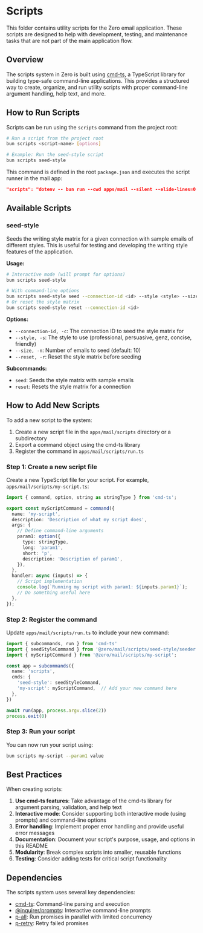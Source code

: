 # Scripts

This folder contains utility scripts for the Zero email application. These scripts are designed to help with development, testing, and maintenance tasks that are not part of the main application flow.

## Overview

The scripts system in Zero is built using [cmd-ts](https://github.com/Schniz/cmd-ts), a TypeScript library for building type-safe command-line applications. This provides a structured way to create, organize, and run utility scripts with proper command-line argument handling, help text, and more.

## How to Run Scripts

Scripts can be run using the `scripts` command from the project root:

```bash
# Run a script from the project root
bun scripts <script-name> [options]

# Example: Run the seed-style script
bun scripts seed-style
```

This command is defined in the root `package.json` and executes the script runner in the mail app:

```json
"scripts": "dotenv -- bun run --cwd apps/mail --silent --elide-lines=0 scripts"
```

## Available Scripts

### seed-style

Seeds the writing style matrix for a given connection with sample emails of different styles. This is useful for testing and developing the writing style features of the application.

**Usage:**

```bash
# Interactive mode (will prompt for options)
bun scripts seed-style

# With command-line options
bun scripts seed-style seed --connection-id <id> --style <style> --size <number> [--reset]
# Or reset the style matrix
bun scripts seed-style reset --connection-id <id>
```

**Options:**

- `--connection-id, -c`: The connection ID to seed the style matrix for
- `--style, -s`: The style to use (professional, persuasive, genz, concise, friendly)
- `--size, -n`: Number of emails to seed (default: 10)
- `--reset, -r`: Reset the style matrix before seeding

**Subcommands:**

- `seed`: Seeds the style matrix with sample emails
- `reset`: Resets the style matrix for a connection

## How to Add New Scripts

To add a new script to the system:

1. Create a new script file in the `apps/mail/scripts` directory or a subdirectory
2. Export a command object using the cmd-ts library
3. Register the command in `apps/mail/scripts/run.ts`

### Step 1: Create a new script file

Create a new TypeScript file for your script. For example, `apps/mail/scripts/my-script.ts`:

```typescript
import { command, option, string as stringType } from 'cmd-ts';

export const myScriptCommand = command({
  name: 'my-script',
  description: 'Description of what my script does',
  args: {
    // Define command-line arguments
    param1: option({
      type: stringType,
      long: 'param1',
      short: 'p',
      description: 'Description of param1',
    }),
  },
  handler: async (inputs) => {
    // Script implementation
    console.log(`Running my script with param1: ${inputs.param1}`);
    // Do something useful here
  },
});
```

### Step 2: Register the command

Update `apps/mail/scripts/run.ts` to include your new command:

```typescript
import { subcommands, run } from 'cmd-ts'
import { seedStyleCommand } from '@zero/mail/scripts/seed-style/seeder';
import { myScriptCommand } from '@zero/mail/scripts/my-script';

const app = subcommands({
  name: 'scripts',
  cmds: {
    'seed-style': seedStyleCommand,
    'my-script': myScriptCommand,  // Add your new command here
  },
})

await run(app, process.argv.slice(2))
process.exit(0)
```

### Step 3: Run your script

You can now run your script using:

```bash
bun scripts my-script --param1 value
```

## Best Practices

When creating scripts:

1. **Use cmd-ts features**: Take advantage of the cmd-ts library for argument parsing, validation, and help text
2. **Interactive mode**: Consider supporting both interactive mode (using prompts) and command-line options
3. **Error handling**: Implement proper error handling and provide useful error messages
4. **Documentation**: Document your script's purpose, usage, and options in this README
5. **Modularity**: Break complex scripts into smaller, reusable functions
6. **Testing**: Consider adding tests for critical script functionality

## Dependencies

The scripts system uses several key dependencies:

- [cmd-ts](https://github.com/Schniz/cmd-ts): Command-line parsing and execution
- [@inquirer/prompts](https://github.com/SBoudrias/Inquirer.js): Interactive command-line prompts
- [p-all](https://github.com/sindresorhus/p-all): Run promises in parallel with limited concurrency
- [p-retry](https://github.com/sindresorhus/p-retry): Retry failed promises
